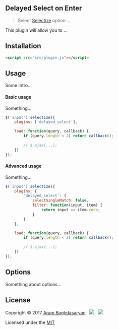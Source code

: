 ## Delayed Select on Enter

> Select [Selectize](https://github.com/brianreavis/selectize.js) option ...

This plugin will allow you to ...

## Installation

```html
<script src="src/plugin.js"></script>
````

## Usage

Some intro...

#### Basic usage

Something...


```js
$('input').selectize({
	plugins: ['delayed_select'],

    load: function(query, callback) {
        if (query.length < 2) return callback();
        
        // $.ajax(...);
    })
});
```

#### Advanced usage

Something...

```js
$('input').selectize({
    plugins: {
        'delayed_select': {
            selectSingleMatch: false,
            filter: function(input, item) {
                return input == item.code;
            }
        }
    },

    load: function(query, callback) {
        if (query.length < 2) return callback();
        
        // $.ajax(...);
    })
});
```

## Options

Something about options...

## License

Copyright © 2017 [Aram Baghdasaryan](https://jiromm.com) &nbsp; [![](https://img.shields.io/github/followers/jiromm.svg?style=social&label=@jiromm)](https://github.com/jiromm) &nbsp; [![](https://img.shields.io/twitter/follow/jiromm.svg?style=social&label=@jiromm)](https://twitter.com/jiromm)

Licensed under the [MIT](https://github.com/jiromm/selectize-plugin-delay/blob/master/LICENSE)
